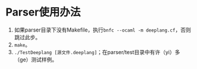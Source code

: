 # Parser使用办法

1. 如果parser目录下没有Makefile，执行`bnfc --ocaml -m deeplang.cf`，否则跳过此步。
2. `make`。
3. `./TestDeeplang [源文件.deeplang]`；在parser/test目录中有许（yi）多（ge）测试样例。
